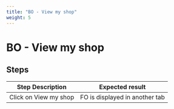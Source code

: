 ```yaml
---
title: "BO - View my shop"
weight: 5
---
```


# BO - View my shop
## Steps
| Step Description | Expected result |
| ----- | ----- |
| Click on View my shop | FO is displayed in another tab |
